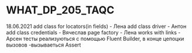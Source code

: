 # WHAT_DP_205_TAQC
18.06.2021
add class for locators(in fields) - Лена
add class driver - Антон
add class credentials - Вячеслав
page factory - Лена
works with links - Арсен
тесты реализуються с помощью Fluent Builder, в конце цепоцки вызовов -вызываеться Assert
